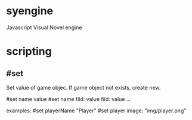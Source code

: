 # syengine
Javascript Visual Novel engine

# scripting

## #set

Set value of game objec. If game object not exists, create new.

 #set name value
 #set name fild: value fild: value ...

examples:
 #set playerName "Player"
 #set player image: "img/player.png"
